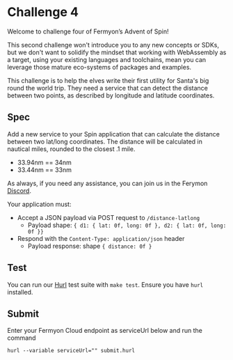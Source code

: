 # Challenge 4

Welcome to challenge four of Fermyon’s Advent of Spin!

This second challenge won't introduce you to any new concepts or SDKs, but we don't want to solidify the mindset that working with WebAssembly as a target, using your existing languages and toolchains, mean you can leverage those mature eco-systems of packages and examples.

This challenge is to help the elves write their first utility for Santa's big round the world trip. They need a service that can detect the distance between two points, as described by longitude and latitude coordinates.


## Spec

Add a new service to your Spin application that can calculate the distance between two lat/long coordinates. The distance will be calculated in nautical miles, rounded to the closest .1 mile.

- 33.94nm == 34nm
- 33.44nm == 33nm

As always, if you need any assistance, you can join us in the Ferymon [Discord](https://discord.gg/AAFNfS7NGf).

Your application must:

- Accept a JSON payload via POST request to `/distance-latlong`
  - Payload shape: `{ d1: { lat: 0f, long: 0f }, d2: { lat: 0f, long: 0f }}`
- Respond with the `Content-Type: application/json` header
  - Payload response: shape `{ distance: 0f }`

## Test

You can run our [Hurl](https://hurl.dev) test suite with `make test`. Ensure you have `hurl` installed.

## Submit

Enter your Fermyon Cloud endpoint as serviceUrl below and run the command

```shell
hurl --variable serviceUrl="" submit.hurl
```
